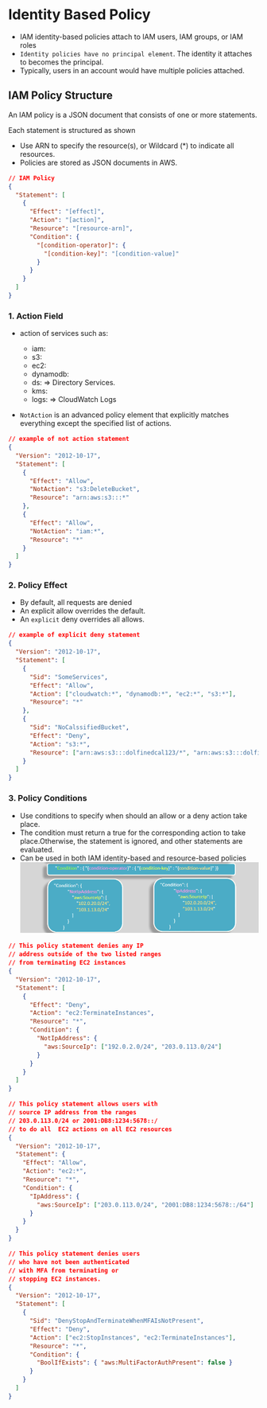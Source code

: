 # Identity Based Policy

- IAM identity-based policies attach to IAM users, IAM groups, or IAM roles
- `Identity policies have no principal element`. The identity it attaches to becomes the principal.
- Typically, users in an account would have multiple policies attached.

## IAM Policy Structure

An IAM policy is a JSON document that consists of one or more statements.

Each statement is structured as shown

- Use ARN to specify the resource(s), or Wildcard (\*) to indicate all resources.
- Policies are stored as JSON documents in AWS.

```json
// IAM Policy
{
  "Statement": [
    {
      "Effect": "[effect]",
      "Action": "[action]",
      "Resource": "[resource-arn]",
      "Condition": {
        "[condition-operator]": {
          "[condition-key]": "[condition-value]"
        }
      }
    }
  ]
}
```

### 1. Action Field

- action of services such as:

  - iam:
  - s3:
  - ec2:
  - dynamodb:
  - ds: => Directory Services.
  - kms:
  - logs: => CloudWatch Logs

- `NotAction` is an advanced policy element that explicitly matches everything except the specified list of actions.

```json
// example of not action statement
{
  "Version": "2012-10-17",
  "Statement": [
    {
      "Effect": "Allow",
      "NotAction": "s3:DeleteBucket",
      "Resource": "arn:aws:s3:::*"
    },
    {
      "Effect": "Allow",
      "NotAction": "iam:*",
      "Resource": "*"
    }
  ]
}
```

### 2. Policy Effect

- By default, all requests are denied
- An explicit allow overrides the default.
- An `explicit` deny overrides all allows.

```json
// example of explicit deny statement
{
  "Version": "2012-10-17",
  "Statement": [
    {
      "Sid": "SomeServices",
      "Effect": "Allow",
      "Action": ["cloudwatch:*", "dynamodb:*", "ec2:*", "s3:*"],
      "Resource": "*"
    },
    {
      "Sid": "NoCalssifiedBucket",
      "Effect": "Deny",
      "Action": "s3:*",
      "Resource": ["arn:aws:s3:::dolfinedcal123/*", "arn:aws:s3:::dolfinedcal123"]
    }
  ]
}
```

### 3. Policy Conditions

- Use conditions to specify when should an allow or a deny action take place.
- The condition must return a true for the corresponding action to take place.Otherwise, the statement is ignored, and other statements are evaluated.
- Can be used in both IAM identity-based and resource-based policies
  ![policy-condition](images/policy-condition.png)

```json
// This policy statement denies any IP
// address outside of the two listed ranges
// from terminating EC2 instances
{
  "Version": "2012-10-17",
  "Statement": [
    {
      "Effect": "Deny",
      "Action": "ec2:TerminateInstances",
      "Resource": "*",
      "Condition": {
        "NotIpAddress": {
          "aws:SourceIp": ["192.0.2.0/24", "203.0.113.0/24"]
        }
      }
    }
  ]
}
```

```json
// This policy statement allows users with
// source IP address from the ranges
// 203.0.113.0/24 or 2001:DB8:1234:5678::/
// to do all  EC2 actions on all EC2 resources
{
  "Version": "2012-10-17",
  "Statement": {
    "Effect": "Allow",
    "Action": "ec2:*",
    "Resource": "*",
    "Condition": {
      "IpAddress": {
        "aws:SourceIp": ["203.0.113.0/24", "2001:DB8:1234:5678::/64"]
      }
    }
  }
}
```

```json
// This policy statement denies users
// who have not been authenticated
// with MFA from terminating or
// stopping EC2 instances.
{
  "Version": "2012-10-17",
  "Statement": [
    {
      "Sid": "DenyStopAndTerminateWhenMFAIsNotPresent",
      "Effect": "Deny",
      "Action": ["ec2:StopInstances", "ec2:TerminateInstances"],
      "Resource": "*",
      "Condition": {
        "BoolIfExists": { "aws:MultiFactorAuthPresent": false }
      }
    }
  ]
}
```
